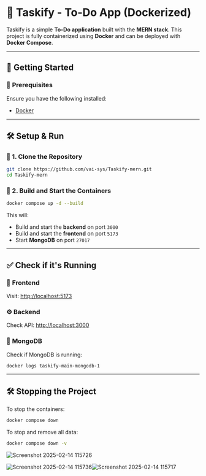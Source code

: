 # 📝 Taskify - To-Do App (Dockerized)

Taskify is a simple **To-Do application** built with the **MERN stack**. This project is fully containerized using **Docker** and can be deployed with **Docker Compose**.

---

## 🚀 Getting Started

### 📌 **Prerequisites**
Ensure you have the following installed:
- [Docker](https://www.docker.com/)


---

## 🛠️ **Setup & Run**

### 🔹 1. Clone the Repository
```sh
git clone https://github.com/vai-sys/Taskify-mern.git
cd Taskify-mern
```

### 🔹 2. Build and Start the Containers
```sh
docker compose up -d --build
```
This will:
- Build and start the **backend** on port `3000`
- Build and start the **frontend** on port `5173`
- Start **MongoDB** on port `27017`

---

## ✅ **Check if it's Running**
### 🔦 **Frontend**
Visit: [http://localhost:5173](http://localhost:5173)  

### ⚙️ **Backend**
Check API: [http://localhost:3000](http://localhost:3000)  

### 🛂 **MongoDB**
Check if MongoDB is running:
```sh
docker logs taskify-main-mongodb-1
```

---

## 🛠️ **Stopping the Project**
To stop the containers:
```sh
docker compose down
```

To stop and remove all data:
```sh
docker compose down -v
```

![Screenshot 2025-02-14 115726](https://github.com/user-attachments/assets/eee9572e-131d-4e7b-8d27-766685ad7f3d)

![Screenshot 2025-02-14 115736](https://github.com/user-attachments/assets/d81d4b3e-e88a-4aae-8154-60f789434daa)![Screenshot 2025-02-14 115717](https://github.com/user-attachments/assets/3af58555-832b-468e-b825-4dbfc1c365fa)


